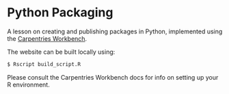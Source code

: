 # Python Packaging

A lesson on creating and publishing packages in Python, implemented using the
[Carpentries Workbench](https://carpentries.github.io/sandpaper-docs/).

The website can be built locally using:
```bash
$ Rscript build_script.R
```
Please consult the Carpentries Workbench docs for info on setting up your R environment.
